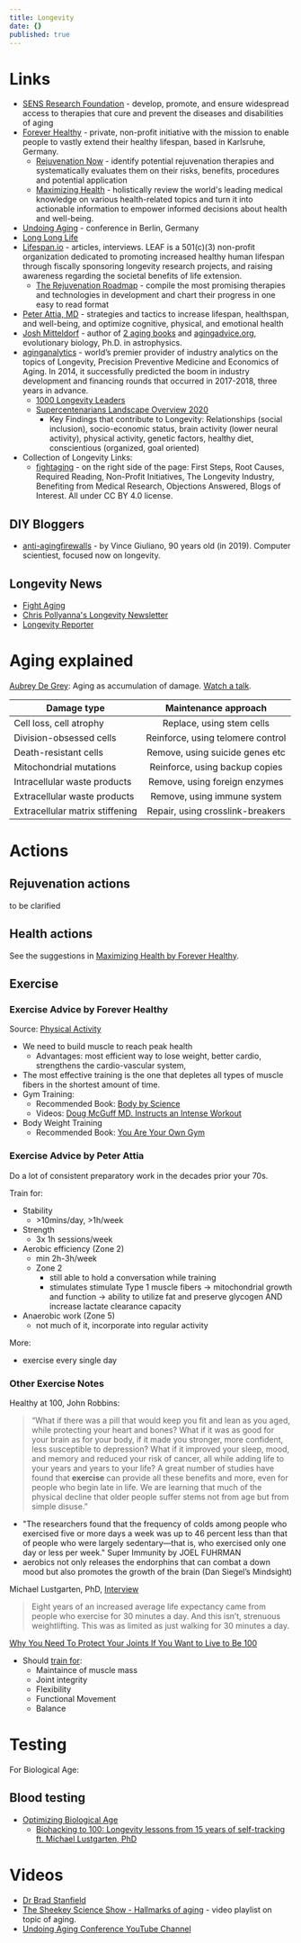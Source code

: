 ```yaml
---
title: Longevity
date: {}
published: true
---
```


# Links

* [SENS Research Foundation](https://www.sens.org/) - develop, promote, and ensure widespread access to therapies that cure and prevent the diseases and disabilities of aging
* [Forever Healthy](https://www.forever-healthy.org/home.html) - private, non-profit initiative with the mission to enable people to vastly extend their healthy lifespan, based in Karlsruhe, Germany.
  * [Rejuvenation Now](https://www.forever-healthy.org/rejuvenation-now.html) - identify potential rejuvenation therapies and systematically evaluates them on their risks, benefits, procedures and potential application
  * [Maximizing Health](https://www.forever-healthy.org/maximizing-health.html) - holistically review the world's leading medical knowledge on various health-related topics and turn it into actionable information to empower informed decisions about health and well-being.
* [Undoing Aging](https://www.undoing-aging.org/) - conference in Berlin, Germany
* [Long Long Life](http://www.longlonglife.org/en/)
* [Lifespan.io](https://lifespan.io/) - articles, interviews. LEAF is a 501(c)(3) non-profit organization dedicated to promoting increased healthy human lifespan through fiscally sponsoring longevity research projects, and raising awareness regarding the societal benefits of life extension.
  * [The Rejuvenation Roadmap](https://www.lifespan.io/road-maps/the-rejuvenation-roadmap/) - compile the most promising therapies and technologies in development and chart their progress in one easy to read format
* [Peter Attia, MD](https://peterattiamd.com/) - strategies and tactics to increase lifespan, healthspan, and well-being, and optimize cognitive, physical, and emotional health
* [Josh Mitteldorf](https://joshmitteldorf.scienceblog.com/) - author of [2 aging books](https://www.amazon.com/Josh-Mitteldorf/e/B01LP7V87U) and [agingadvice.org](http://agingadvice.org/), evolutionary biology, Ph.D. in astrophysics.
* [aginganalytics](https://www.aginganalytics.com/) - world’s premier provider of industry analytics on the topics of Longevity, Precision Preventive Medicine and Economics of Aging. In 2014, it successfully predicted the boom in industry development and financing rounds that occurred in 2017-2018, three years in advance.
  * [1000 Longevity Leaders](https://www.longevity.international/1000-longevity-leaders)
  * [Supercentenarians Landscape Overview 2020](https://www.aginganalytics.com/supercentenarians)
    * Key Findings that contribute to Longevity: Relationships (social inclusion), socio-economic status, brain activity (lower neural activity), physical activity, genetic factors, healthy diet, conscientious (organized, goal oriented)
* Collection of Longevity Links:
  * [fightaging](https://www.fightaging.org/) - on the right side of the page: First Steps, Root Causes, Required Reading, Non-Profit Initiatives, The Longevity Industry, Benefiting from Medical Research, Objections Answered, Blogs of Interest. All under CC BY 4.0 license.

## DIY Bloggers

* [anti-agingfirewalls](https://www.anti-agingfirewalls.com/) - by Vince Giuliano, 90 years old (in 2019).  Computer scientiest, focused now on longevity.

## Longevity News

* [Fight Aging](https://www.fightaging.org/)
* [Chris Pollyanna's Longevity Newsletter](https://www.longecity.org/forum/blog/221-chris-pollyannas-longevity-newsletter/)
* [Longevity Reporter](https://twitter.com/NewsInLongevity/)

# Aging explained

[Aubrey De Grey](https://en.wikipedia.org/wiki/Aubrey_de_Grey): Aging as accumulation of damage. [Watch a talk](https://www.youtube.com/watch?v=PsA__sV0bR4).

| Damage type   | Maintenance approach  |
|----------|:-------------:|
| Cell loss, cell atrophy | Replace, using stem cells |
| Division-obsessed cells | Reinforce, using telomere control |
| Death-resistant cells | Remove, using suicide genes etc |
| Mitochondrial mutations | Reinforce, using backup copies |
| Intracellular waste products | Remove, using foreign enzymes |
| Extracellular waste products | Remove, using immune system |
| Extracellular matrix stiffening | Repair, using crosslink-breakers |

# Actions

## Rejuvenation actions

to be clarified

## Health actions

See the suggestions in [Maximizing Health by Forever Healthy](https://www.forever-healthy.org/maximizing-health.html).

## Exercise

### Exercise Advice by Forever Healthy

Source: [Physical Activity](https://brain.forever-healthy.org/display/EN/Physical+Activity)
* We need to build muscle to reach peak health
  * Advantages: most efficient way to lose weight, better cardio, strengthens the cardio-vascular system, 
* The most effective training is the one that depletes all types of muscle fibers in the shortest amount of time.
* Gym Training:
  * Recommended Book: [Body by Science](https://www.amazon.com/Body-Science-Research-Strength-Training/dp/0071597174/)
  * Videos: [Doug McGuff MD. Instructs an Intense Workout](https://invidio.us/watch?v=Tvq6wxsWiLg)
* Body Weight Training
  * Recommended Book: [You Are Your Own Gym](https://www.amazon.com/You-Are-Your-Own-Gym/dp/0345528581/)

### Exercise Advice by Peter Attia

Do a lot of consistent preparatory work in the decades prior your 70s.

Train for:
* Stability
  * \>10mins/day, >1h/week
* Strength
  * 3x 1h sessions/week
* Aerobic efficiency (Zone 2)
  * min 2h-3h/week
  * Zone 2
    * still able to hold a conversation while training
    * stimulates stimulate Type 1 muscle fibers -> mitochondrial growth and function -> ability to utilize fat and preserve glycogen AND increase lactate clearance capacity
* Anaerobic work (Zone 5)
  * not much of it, incorporate into regular activity

More:
* exercise every single day

### Other Exercise Notes
Healthy at 100, John Robbins:
>    “What if there was a pill that would keep you fit and lean as you aged, while protecting your heart and bones? What if it was as good for your brain as for your body, if it made you stronger, more confident, less susceptible to depression? What if it improved your sleep, mood, and memory and reduced your risk of cancer, all while adding life to your years and years to your life? A great number of studies have found that **exercise** can provide all these benefits and more, even for people who begin late in life. We are learning that much of the physical decline that older people suffer stems not from age but from simple disuse.”

* "The researchers found that the frequency of colds among people who exercised five or more days a week was up to 46 percent less than that of people who were largely sedentary—that is, who exercised only one day or less per week." Super Immunity by JOEL FUHRMAN
* aerobics not only releases the endorphins that can combat a down mood but also promotes the growth of the brain (Dan Siegel’s Mindsight)

Michael Lustgarten, PhD, [Interview](https://www.bisu.bio/biohacking-to-100-longevity-lessons-from-15-years-of-self-tracking-ft-michael-lustgarten-phd/)
>    Eight years of an increased average life expectancy came from people who exercise for 30 minutes a day. And this isn’t, strenuous weightlifting. This was as limited as just walking for 30 minutes a day.


[Why You Need To Protect Your Joints If You Want to Live to Be 100](https://invidio.us/watch?v=YY-_ux4ZXp4)
* Should [train for](https://invidio.us/watch?v=YY-_ux4ZXp4&start=7m46s):
  - Maintaince of muscle mass
  - Joint integrity
  - Flexibility
  - Functional Movement
  - Balance

# Testing

For Biological Age:

## Blood testing

* [Optimizing Biological Age](https://www.facebook.com/watch/live/?v=171654417441316)
  * [Biohacking to 100: Longevity lessons from 15 years of self-tracking ft. Michael Lustgarten, PhD](https://www.bisu.bio/biohacking-to-100-longevity-lessons-from-15-years-of-self-tracking-ft-michael-lustgarten-phd/)

# Videos

* [Dr Brad Stanfield](https://www.youtube.com/channel/UCpcvPcHJVOkO9Qp79BOagTg)
* [The Sheekey Science Show - Hallmarks of aging](https://www.youtube.com/watch?v=U5ORO0IN_IM&list=PLnLFbRYd2NGEELHmxaVLDr18nsKJF931d) - video playlist on topic of aging.
* [Undoing Aging Conference YouTube Channel](https://www.youtube.com/channel/UCAwxbQhlE6qcTXmKcxkaCGA)
